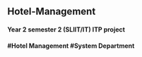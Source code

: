 ## Hotel-Management
#### Year 2 semester 2 (SLIIT/IT) ITP project
#### #Hotel Management #System Department
